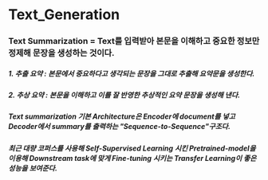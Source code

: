 # Text_Generation

### Text Summarization = Text를 입력받아 본문을 이해하고 중요한 정보만 정제해 문장을 생성하는 것이다.


 ##### 1. 추출 요약 : 본문에서 중요하다고 생각되는 문장을 그대로 추출해 요약문을 생성한다.  
 ##### 2. 추상 요약 : 본문을 이해하고 이를 잘 반영한 추상적인 요약 문장을 생성해 낸다. 
##### Text summarization 기본 Architecture은 Encoder에 document를 넣고 Decoder에서 summary를 출력하는 "Sequence-to-Sequence"구조다.
##### 최근 대량 코퍼스를 사용해 Self-Supervised Learning 시킨 Pretrained-model을 이용해 Downstream task에 맞게 Fine-tuning 시키는 Transfer Learning이 좋은 성능을 보여준다.

